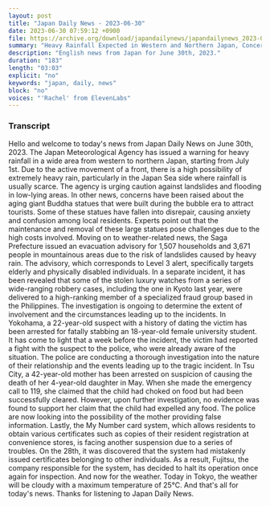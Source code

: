 ```yaml
---
layout: post
title: "Japan Daily News - 2023-06-30"
date: 2023-06-30 07:59:12 +0900
file: https://archive.org/download/japandailynews/japandailynews_2023-06-30.mp3
summary: "Heavy Rainfall Expected in Western and Northern Japan, Concerns Over Aging Giant Buddha Statues, & more…"
description: "English news from Japan for June 30th, 2023."
duration: "183"
length: "03:03"
explicit: "no"
keywords: "japan, daily, news"
block: "no"
voices: "'Rachel' from ElevenLabs"
---
```


### Transcript

Hello and welcome to today's news from Japan Daily News on June 30th, 2023. The Japan Meteorological Agency has issued a warning for heavy rainfall in a wide area from western to northern Japan, starting from July 1st. Due to the active movement of a front, there is a high possibility of extremely heavy rain, particularly in the Japan Sea side where rainfall is usually scarce. The agency is urging caution against landslides and flooding in low-lying areas. In other news, concerns have been raised about the aging giant Buddha statues that were built during the bubble era to attract tourists. Some of these statues have fallen into disrepair, causing anxiety and confusion among local residents. Experts point out that the maintenance and removal of these large statues pose challenges due to the high costs involved. Moving on to weather-related news, the Saga Prefecture issued an evacuation advisory for 1,507 households and 3,671 people in mountainous areas due to the risk of landslides caused by heavy rain. The advisory, which corresponds to Level 3 alert, specifically targets elderly and physically disabled individuals. In a separate incident, it has been revealed that some of the stolen luxury watches from a series of wide-ranging robbery cases, including the one in Kyoto last year, were delivered to a high-ranking member of a specialized fraud group based in the Philippines. The investigation is ongoing to determine the extent of involvement and the circumstances leading up to the incidents. In Yokohama, a 22-year-old suspect with a history of dating the victim has been arrested for fatally stabbing an 18-year-old female university student. It has come to light that a week before the incident, the victim had reported a fight with the suspect to the police, who were already aware of the situation. The police are conducting a thorough investigation into the nature of their relationship and the events leading up to the tragic incident. In Tsu City, a 42-year-old mother has been arrested on suspicion of causing the death of her 4-year-old daughter in May. When she made the emergency call to 119, she claimed that the child had choked on food but had been successfully cleared. However, upon further investigation, no evidence was found to support her claim that the child had expelled any food. The police are now looking into the possibility of the mother providing false information. Lastly, the My Number card system, which allows residents to obtain various certificates such as copies of their resident registration at convenience stores, is facing another suspension due to a series of troubles. On the 28th, it was discovered that the system had mistakenly issued certificates belonging to other individuals. As a result, Fujitsu, the company responsible for the system, has decided to halt its operation once again for inspection. And now for the weather. Today in Tokyo, the weather will be cloudy with a maximum temperature of 25°C.  And that's all for today's news. Thanks for listening to Japan Daily News.
